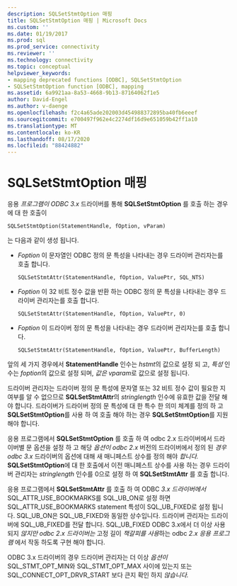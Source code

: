 ```yaml
---
description: SQLSetStmtOption 매핑
title: SQLSetStmtOption 매핑 | Microsoft Docs
ms.custom: ''
ms.date: 01/19/2017
ms.prod: sql
ms.prod_service: connectivity
ms.reviewer: ''
ms.technology: connectivity
ms.topic: conceptual
helpviewer_keywords:
- mapping deprecated functions [ODBC], SQLSetStmtOption
- SQLSetStmtOption function [ODBC], mapping
ms.assetid: 6a9921aa-8a53-4668-9b13-87164062f1e5
author: David-Engel
ms.author: v-daenge
ms.openlocfilehash: f2c4a65ade202003d454988372895ba40fb6eeef
ms.sourcegitcommit: e700497f962e4c2274df16d9e651059b42ff1a10
ms.translationtype: MT
ms.contentlocale: ko-KR
ms.lasthandoff: 08/17/2020
ms.locfileid: "88424882"
---
```

# <a name="sqlsetstmtoption-mapping"></a>SQLSetStmtOption 매핑
응용 *프로그램이 ODBC 3.x* 드라이버를 통해 **SQLSetStmtOption** 를 호출 하는 경우에 대 한 호출이  
  
```  
SQLSetStmtOption(StatementHandle, fOption, vParam)  
```  
  
 는 다음과 같이 생성 됩니다.  
  
-   *Foption* 이 문자열인 ODBC 정의 문 특성을 나타내는 경우 드라이버 관리자는를 호출 합니다.  
  
    ```  
    SQLSetStmtAttr(StatementHandle, fOption, ValuePtr, SQL_NTS)  
    ```  
  
-   *Foption* 이 32 비트 정수 값을 반환 하는 ODBC 정의 문 특성을 나타내는 경우 드라이버 관리자는를 호출 합니다.  
  
    ```  
    SQLSetStmtAttr(StatementHandle, fOption, ValuePtr, 0)  
    ```  
  
-   *Foption* 이 드라이버 정의 문 특성을 나타내는 경우 드라이버 관리자는를 호출 합니다.  
  
    ```  
    SQLSetStmtAttr(StatementHandle, fOption, ValuePtr, BufferLength)  
    ```  
  
 앞의 세 가지 경우에서 **StatementHandle** 인수는 *hstmt*의 값으로 설정 되 고, *특성* 인수는 *foption*의 값으로 설정 되며, *값은* *vparam*로 값으로 설정 됩니다.  
  
 드라이버 관리자는 드라이버 정의 문 특성에 문자열 또는 32 비트 정수 값이 필요한 지 여부를 알 수 없으므로 **SQLSetStmtAttr**의 *stringlength* 인수에 유효한 값을 전달 해야 합니다. 드라이버가 드라이버 정의 문 특성에 대 한 특수 한 의미 체계를 정의 하 고 **SQLSetStmtOption**를 사용 하 여 호출 해야 하는 경우 **SQLSetStmtOption**를 지원 해야 합니다.  
  
 응용 프로그램에서 **SQLSetStmtOption** 를 호출 하 여 odbc 2.x 드라이버에서 드라이버별 문 옵션을 설정 하 고 해당 *옵션이 odbc 2.x* 버전의 드라이버에서 정의 된 *경우 odbc 3.x* 드라이버의 옵션에 대해 새 매니페스트 상수를 정의 해야 *합니다.* **SQLSetStmtOption**에 대 한 호출에서 이전 매니페스트 상수를 사용 하는 경우 드라이버 관리자는 *stringlength* 인수를 0으로 설정 하 여 **SQLSetStmtAttr** 를 호출 합니다.  
  
 응용 프로그램에서 **SQLSetStmtAttr** 를 호출 하 여 ODBC *3.x 드라이버에서* SQL_ATTR_USE_BOOKMARKS를 SQL_UB_ON로 설정 하면 SQL_ATTR_USE_BOOKMARKS statement 특성이 SQL_UB_FIXED로 설정 됩니다. SQL_UB_ON은 SQL_UB_FIXED와 동일한 상수입니다. 드라이버 관리자는 드라이버에 SQL_UB_FIXED를 전달 합니다. SQL_UB_FIXED ODBC 3.x에서 더 이상 사용 되지 *않지만 odbc 2.x 드라이버는* 고정 길이 *책갈피를 사용*하는 odbc *2.x 응용 프로그램* 에서 작동 하도록 구현 해야 합니다.  
  
 ODBC 3.x 드라이버의 경우 드라이버 관리자는 더 이상 *옵션이* SQL_STMT_OPT_MIN와 SQL_STMT_OPT_MAX 사이에 있는지 또는 SQL_CONNECT_OPT_DRVR_START 보다 큰지 확인 하지 *않습니다.*

